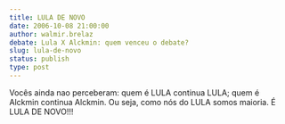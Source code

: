 ```yaml
---
title: LULA DE NOVO
date: 2006-10-08 21:00:00
author: walmir.brelaz
debate: Lula X Alckmin: quem venceu o debate?
slug: lula-de-novo
status: publish 
type: post
---
```


Vocês ainda nao perceberam: quem é LULA continua LULA; quem é Alckmin continua Alckmin. Ou seja, como nós do LULA somos maioria. É LULA DE NOVO!!!
